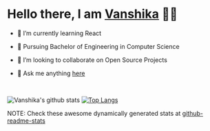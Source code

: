 # Hello there, I am [Vanshika](https://vanshikaa00.github.io/myPortfolio/) 🦋✨  

<!--
**Vanshikaa00/Vanshikaa00** is a ✨ _special_ ✨ repository because its `README.md` (this file) appears on your GitHub profile.
Here are some ideas to get you started:
- 🔭 I’m currently working on ...
- 🤔 I’m looking for help with ...
- 📫 How to reach me: ...
- ⚡ Fun fact: ...
- 😄 Pronouns: she/her 
Besides 👩🏻‍💻 programming, i like to eat delicious food 🧁🍜🍕, paint 🎨🖌️ and read books 📚
-->

- 🌱 I’m currently learning React 

- 📜 Pursuing Bachelor of Engineering in Computer Science  

- 👯 I’m looking to collaborate on Open Source Projects  

- 💬 Ask me anything [here](https://github.com/Vanshikaa00/Vanshikaa00/issues)  


<br/>

![Vanshika's github stats](https://github-readme-stats.vercel.app/api?username=Vanshikaa00&count_private=true&issues=true&theme=tokyonight&show_icons=true&hide=stars&line_height=24)
[![Top Langs](https://github-readme-stats.vercel.app/api/top-langs/?username=Vanshikaa00&line_height=50&layout=compact&show_icons=true&theme=tokyonight)](https://github.com/Vanshikaa00/github-readme-stats)


<!--![visitors](https://visitor-badge.laobi.icu/badge?page_id=Vanshikaa00)-->



NOTE: Check these awesome dynamically generated stats at [github-readme-stats](https://github.com/anuraghazra/github-readme-stats)

